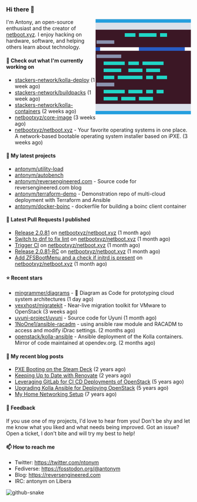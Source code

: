 
### Hi there 👋

<img align="right" src="https://raw.githubusercontent.com/antonym/antonym/master/assets/nbxyz.png" width="260">

I'm Antony, an open-source enthusiast and the creator of [netboot.xyz](https://netboot.xyz). I enjoy 
hacking on hardware, software, and helping others learn about technology. 

#### 👷 Check out what I'm currently working on

- [stackers-network/kolla-deploy](https://github.com/stackers-network/kolla-deploy) (1 week ago)
- [stackers-network/buildpacks](https://github.com/stackers-network/buildpacks) (1 week ago)
- [stackers-network/kolla-containers](https://github.com/stackers-network/kolla-containers) (2 weeks ago)
- [netbootxyz/core-image](https://github.com/netbootxyz/core-image) (3 weeks ago)
- [netbootxyz/netboot.xyz](https://github.com/netbootxyz/netboot.xyz) - Your favorite operating systems in one place.  A network-based bootable operating system installer based on iPXE. (3 weeks ago)

#### 🌱 My latest projects

- [antonym/utility-load](https://github.com/antonym/utility-load)
- [antonym/autobench](https://github.com/antonym/autobench)
- [antonym/reversengineered.com](https://github.com/antonym/reversengineered.com) - Source code for reversengineered.com blog
- [antonym/terraform-demo](https://github.com/antonym/terraform-demo) - Demonstration repo of multi-cloud deployment with Terraform and Ansible
- [antonym/docker-boinc](https://github.com/antonym/docker-boinc) - dockerfile for building a boinc client container

#### 🔨 Latest Pull Requests I published

- [Release 2.0.81](https://github.com/netbootxyz/netboot.xyz/pull/1506) on [netbootxyz/netboot.xyz](https://github.com/netbootxyz/netboot.xyz) (1 month ago)
- [Switch to dnf to fix lint](https://github.com/netbootxyz/netboot.xyz/pull/1505) on [netbootxyz/netboot.xyz](https://github.com/netbootxyz/netboot.xyz) (1 month ago)
- [Trigger CI](https://github.com/netbootxyz/netboot.xyz/pull/1504) on [netbootxyz/netboot.xyz](https://github.com/netbootxyz/netboot.xyz) (1 month ago)
- [Release 2.0.81-RC](https://github.com/netbootxyz/netboot.xyz/pull/1502) on [netbootxyz/netboot.xyz](https://github.com/netbootxyz/netboot.xyz) (1 month ago)
- [Add ZFSBootMenu and a check if initrd is present](https://github.com/netbootxyz/netboot.xyz/pull/1498) on [netbootxyz/netboot.xyz](https://github.com/netbootxyz/netboot.xyz) (1 month ago)

#### ⭐ Recent stars

- [mingrammer/diagrams](https://github.com/mingrammer/diagrams) - :art: Diagram as Code for prototyping cloud system architectures (1 day ago)
- [vexxhost/migratekit](https://github.com/vexxhost/migratekit) - Near-live migration toolkit for VMware to OpenStack (3 weeks ago)
- [uyuni-project/uyuni](https://github.com/uyuni-project/uyuni) - Source code for Uyuni (1 month ago)
- [1NoOne1/ansible-racadm](https://github.com/1NoOne1/ansible-racadm) - using ansible raw module and RACADM to access and modify iDrac settings. (2 months ago)
- [openstack/kolla-ansible](https://github.com/openstack/kolla-ansible) - Ansible deployment of the Kolla containers. Mirror of code maintained at opendev.org. (2 months ago)

#### 📜 My recent blog posts

- [PXE Booting on the Steam Deck](https://www.reversengineered.com/2022/08/02/pxe-booting-on-the-steam-deck/) (2 years ago)
- [Keeping Up to Date with Renovate](https://www.reversengineered.com/2022/03/13/keeping-up-to-date-with-renovate/) (2 years ago)
- [Leveraging GitLab for CI CD Deployments of OpenStack](https://www.reversengineered.com/2019/08/13/leveraging-gitlab-for-ci-cd-deployments-of-openstack/) (5 years ago)
- [Upgrading Kolla Ansible for Deploying OpenStack](https://www.reversengineered.com/2019/05/10/upgrading-kolla-ansible-for-deploying-openstack/) (5 years ago)
- [My Home Networking Setup](https://www.reversengineered.com/2017/07/29/my-home-networking-setup/) (7 years ago)

#### 💬 Feedback

If you use one of my projects, I'd love to hear from you! Don't be shy and let me know what you liked
and what needs being improved. Got an issue? Open a ticket, I don't bite and will try my best to help!

#### 📫 How to reach me

- Twitter: https://twitter.com/ntonym
- Fediverse: https://fosstodon.org/@antonym
- Blog: https://reversengineered.com
- IRC: antonym on Libera
<picture>
  <source media="(prefers-color-scheme: dark)" srcset="https://raw.githubusercontent.com/antonym/antonym/output/github-contribution-grid-snake-dark.svg" />
  <source media="(prefers-color-scheme: light)" srcset="https://raw.githubusercontent.com/antonym/antonym/output/github-contribution-grid-snake.svg" />
  <img alt="github-snake" src="github-snake.svg" />
</picture>

